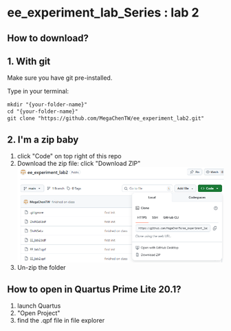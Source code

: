 # ee_experiment_lab_Series : lab 2
## How to download?
## 1. With git
Make sure you have git pre-installed.

Type in your terminal:
~~~
mkdir "{your-folder-name}"
cd "{your-folder-name}"
git clone "https://github.com/MegaChenTW/ee_experiment_lab2.git"
~~~

## 2. I'm a zip baby
1. click "Code" on top right of this repo
2. Download the zip file: click "Download ZIP"
![an image showing where the zip are located](git_pic/image.png)
3. Un-zip the folder

## How to open in Quartus Prime Lite 20.1?
1.  launch Quartus
2.  "Open Project"
3.  find the .qpf file in file explorer